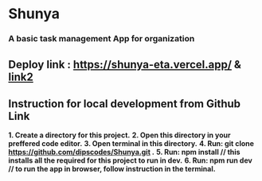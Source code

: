 # Shunya

### A basic task management App for organization

## Deploy link : https://shunya-eta.vercel.app/ & [link2](https://shunya-cjth8vzjk-dipscodes.vercel.app/?vercelToolbarCode=vk47HeeCeR-O4OF)

## Instruction for local development from Github Link

**1. Create a directory for this project.**
**2. Open this directory in your preffered code editor.**
**3. Open terminal in this directory.**
**4. Run: git clone https://github.com/dipscodes/Shunya.git .**
**5. Run: npm install  // this installs all the required for this project to run in dev.**
**6. Run: npm run dev  // to run the app in browser, follow instruction in the terminal.**